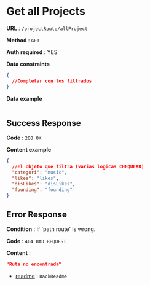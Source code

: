 # Get all Projects

**URL** : `/projectRoute/allProject`

**Method** : `GET`

**Auth required** : YES

**Data constraints**

```json
{
  //Completar con los filtrados
}
```

**Data example**

```json

```

## Success Response

**Code** : `200 OK`

**Content example**

```json
{
  //El objeto que filtra (varias logicas CHEQUEAR)
  "categori": "music",
  "likes": "likes",
  "disLikes": "disLikes",
  "founding": "founding"
}
```

## Error Response

**Condition** : If 'path route' is wrong.

**Code** : `404 BAD REQUEST`

**Content** :

```json
"Ruta no encontrada"
```

- [readme](../../readme.md) : `BackReadme`
